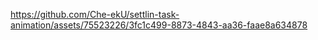 https://github.com/Che-ekU/settlin-task-animation/assets/75523226/3fc1c499-8873-4843-aa36-faae8a634878
